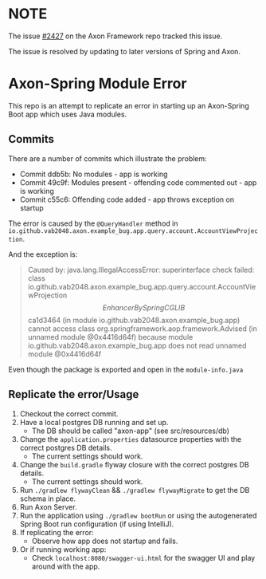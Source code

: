 # NOTE

The issue [#2427](https://github.com/AxonFramework/AxonFramework/issues/2427) on the Axon Framework repo tracked this issue.

The issue is resolved by updating to later versions of Spring and Axon.

# Axon-Spring Module Error 

This repo is an attempt to replicate an error in starting up an Axon-Spring Boot app which uses Java modules. 

## Commits

There are a number of commits which illustrate the problem:

- Commit ddb5b: No modules - app is working
- Commit 49c9f: Modules present - offending code commented out - app is working
- Commit c55c6: Offending code added - app throws exception on startup
 
The error is caused by the `@QueryHandler` method in `io.github.vab2048.axon.example_bug.app.query.account.AccountViewProjection`.

And the exception is:

> Caused by: java.lang.IllegalAccessError: superinterface check failed: class io.github.vab2048.axon.example_bug.app.query.account.AccountViewProjection$$EnhancerBySpringCGLIB$$ca1d3464 (in module io.github.vab2048.axon.example_bug.app) cannot access class org.springframework.aop.framework.Advised (in unnamed module @0x4416d64f) because module io.github.vab2048.axon.example_bug.app does not read unnamed module @0x4416d64f

Even though the package is exported and open in the `module-info.java`


## Replicate the error/Usage

1. Checkout the correct commit.
2. Have a local postgres DB running and set up.
   - The DB should be called "axon-app" (see src/resources/db) 
3. Change the `application.properties` datasource properties with the correct postgres DB details.
   - The current settings should work. 
4. Change the `build.gradle` flyway closure with the correct postgres DB details.
    - The current settings should work. 
5. Run `./gradlew flywayClean` && `./gradlew flywayMigrate` to get the DB schema in place.
6. Run Axon Server.
7. Run the application using `./gradlew bootRun` or using the autogenerated Spring Boot run configuration (if using IntelliJ).
8. If replicating the error:
   - Observe how app does not startup and fails.
9. Or if running working app:
   - Check `localhost:8080/swagger-ui.html` for the swagger UI and play around with the app.

